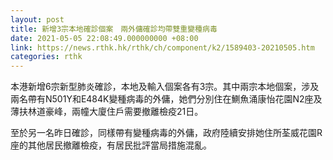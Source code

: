 ```yaml
---
layout: post
title: 新增3宗本地確診個案　兩外傭確診均帶雙重變種病毒
date: 2021-05-05 22:08:49.000000000 +08:00
link: https://news.rthk.hk/rthk/ch/component/k2/1589403-20210505.htm
categories: rthk
---
```


本港新增6宗新型肺炎確診，本地及輸入個案各有3宗。其中兩宗本地個案，涉及兩名帶有N501Y和E484K變種病毒的外傭，她們分別住在鰂魚涌康怡花園N2座及薄扶林道豪峰，兩幢大廈住戶需要撤離檢疫21日。

至於另一名昨日確診，同樣帶有變種病毒的外傭，政府陸續安排她住所荃威花園R座的其他居民撤離檢疫，有居民批評當局措施混亂。
